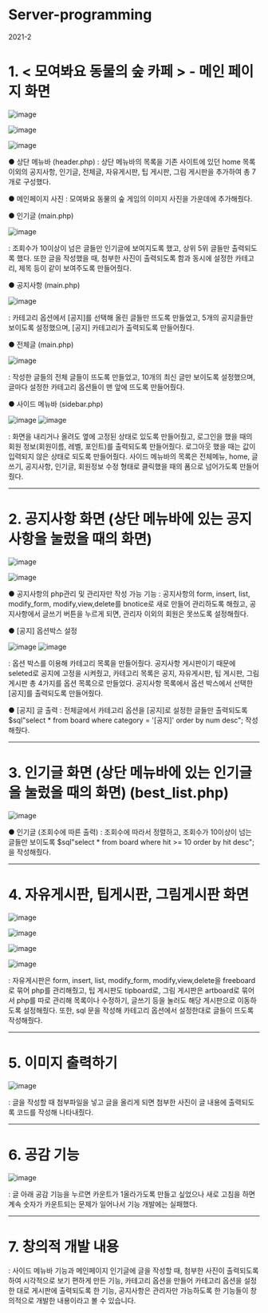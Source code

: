 # Server-programming
2021-2

<b><h1> 1. < 모여봐요 동물의 숲 카페 > - 메인 페이지 화면</h1></b>


![image](https://user-images.githubusercontent.com/92281453/231516635-84c296cf-11a5-42a1-9642-82a1d9e7bb3b.png)

![image](https://user-images.githubusercontent.com/92281453/231516612-9101f0a1-84ef-496c-a204-0ab3de273acb.png)

![image](https://user-images.githubusercontent.com/92281453/231516690-041e1459-b8a6-4b7b-822c-1f139974a0f7.png)



● 상단 메뉴바 (header.php)
:  상단 메뉴바의 목록을 기존 사이트에 있던 home 목록 이외의 공지사항, 인기글, 전체글, 자유게시판, 팁 게시판, 그림 게시판을 추가하여 총 7개로 구성했다. 



● 메인페이지 사진 
:  모여봐요 동물의 숲 게임의 이미지 사진을 가운데에 추가해줬다.



● 인기글 (main.php)

![image](https://user-images.githubusercontent.com/92281453/231516728-3ddb7c94-857f-4a7d-91cf-4965565ee2a0.png)


: 조회수가 10이상이 넘은 글들만 인기글에 보여지도록 했고, 상위 5위 글들만 출력되도록 했다. 또한 글을 작성했을 때, 첨부한 사진이 출력되도록 함과 동시에 설정한 카테고리, 제목 등이 같이 보여주도록 만들어줬다. 
 
 
 
● 공지사항 (main.php)

![image](https://user-images.githubusercontent.com/92281453/231516757-cded291d-8516-44cd-a385-62dac7c5857b.png)


: 카테고리 옵션에서 [공지]를 선택해 올린 글들만 뜨도록 만들었고, 5개의 공지글들만 보이도록 설정했으며, [공지] 카테고리가 출력되도록 만들어줬다. 



● 전체글  (main.php)

![image](https://user-images.githubusercontent.com/92281453/231516785-157a1428-de60-4666-a643-fec3e7567d44.png)


:  작성한 글들의 전체 글들이 뜨도록 만들었고, 10개의 최신 글만 보이도록 설정했으며, 글마다 설정한 카테고리 옵션들이 맨 앞에 뜨도록 만들어줬다. 




● 사이드 메뉴바 (sidebar.php) 

![image](https://user-images.githubusercontent.com/92281453/231516805-0c9935e5-1804-44a8-b5ff-af4dc6b9c741.png) ![image](https://user-images.githubusercontent.com/92281453/231516855-5e425d30-7bdd-40f1-b74f-69fefd4d4c4b.png)

 
: 화면을 내리거나 올려도 옆에 고정된 상태로 있도록 만들어줬고, 로그인을 했을 때의 회원 정보(회원이름, 레벨, 포인트)를 출력되도록 만들어줬다. 로그아웃 했을 때는 값이 입력되지 않은 상태로 되도록 만들어줬다. 사이드 메뉴바의 목록은 전체메뉴, home, 글쓰기, 공지사항, 인기글, 회원정보 수정 형태로 클릭했을 때의 폼으로 넘어가도록 만들어줬다. 

<hr>

<b><h1> 2. 공지사항 화면 (상단 메뉴바에 있는 공지사항을 눌렀을 때의 화면) </h1></b>

![image](https://user-images.githubusercontent.com/92281453/231516894-b88a7b50-ead4-49aa-97ed-2ef8026e38a8.png)

![image](https://user-images.githubusercontent.com/92281453/231516918-41ded395-e5be-48e5-8c78-5f294b1e3ec9.png)




● 공지사항의 php관리 및 관리자만 작성 가능 기능
: 공지사항의 form, insert, list, modify_form, modify,view,delete를 bnotice로 새로 만들어 관리하도록 해줬고, 공지사항에서 글쓰기 버튼을 누르게 되면, 관리자 이외의 회원은 못쓰도록 설정해줬다. 



● [공지] 옵션박스 설정 

![image](https://user-images.githubusercontent.com/92281453/231516932-a39dac3c-ff8c-4a64-8152-a95bc124db4f.png) ![image](https://user-images.githubusercontent.com/92281453/231516942-c33b3f2a-8632-4ebd-afe4-9e08e6aad9c1.png)


: 옵션 박스를 이용해 카테고리 목록을 만들어줬다. 공지사항 게시판이기 때문에 seleted로 공지에 고정을 시켜줬고, 카테고리 목록은 공지, 자유게시판, 팁 게시판, 그림 게시판 총 4가지를 옵션 목록으로 만들었다. 공지사항 목록에서 옵션 박스에서 선택한 [공지]를 출력되도록 만들어줬다. 



● [공지] 글 출력 
:  전체글에서 카테고리 옵션을 [공지]로 설정한 글들만 출력되도록 $sql"select * from board where category = '[공지]' order by num desc"; 작성해줬다. 


<hr>

<b><h1> 3. 인기글 화면 (상단 메뉴바에 있는 인기글을 눌렀을 때의 화면) (best_list.php)  </h1></b>

![image](https://user-images.githubusercontent.com/92281453/231516972-8e1cede9-a9df-4ce1-8c9c-a6a295d6eb63.png)




● 인기글 (조회수에 따른 출력)
: 조회수에 따라서 정렬하고, 조회수가 10이상이 넘는 글들만 보이도록 $sql"select * from board where hit >= 10 order by hit desc";을 작성해줬다. 


<hr>

<b><h1> 4. 자유게시판, 팁게시판, 그림게시판 화면 </h1></b>

![image](https://user-images.githubusercontent.com/92281453/231516996-433f1472-04f1-46dd-bb42-0d161c88e4d7.png)

![image](https://user-images.githubusercontent.com/92281453/231517013-48eb993c-77aa-49fd-9fc7-842543dfabed.png)

![image](https://user-images.githubusercontent.com/92281453/231517034-59275965-5fe5-41dc-8bd7-b1dee19a0e09.png)

![image](https://user-images.githubusercontent.com/92281453/231517058-e7c37192-1f36-4f26-8869-be114636a9de.png)

: 자유게시판은 form, insert, list, modify_form, modify,view,delete을 freeboard로 묶어 php를 관리해줬고, 팁 게시판도 tipboard로, 그림 게시판은 artboard로 묶어서 php를 따로 관리해 목록이나 수정하기, 글쓰기 등을 눌러도 해당 게시판으로 이동하도록 설정해줬다. 또한, sql 문을 작성해 카테고리 옵션에서 설정한대로 글들이 뜨도록 작성해줬다.  



<hr>


<b><h1> 5. 이미지 출력하기 </h1></b>

![image](https://user-images.githubusercontent.com/92281453/231517093-bd2aaa01-b0ea-4bf4-9f85-315e32472f33.png)

: 글을 작성할 때 첨부파일을 넣고 글을 올리게 되면 첨부한 사진이 글 내용에 출력되도록 코드를 작성해 나타내줬다. 

<hr>


<b><h1> 6. 공감 기능 </h1></b>

![image](https://user-images.githubusercontent.com/92281453/231517122-c2ef9f97-d02d-415b-892f-7ffa637f4148.png)


: 글 아래 공감 기능을 누르면 카운트가 1올라가도록 만들고 싶었으나 새로 고침을 하면 계속 숫자가 카운트되는 문제가 일어나서 기능 개발에는 실패했다. 

<hr>


<b><h1> 7. 창의적 개발 내용 </h1></b>
: 사이드 메뉴바 기능과 메인페이지 인기글에 글을 작성할 때, 첨부한 사진이 출력되도록 하여 시각적으로 보기 편하게 만든 기능, 카테고리 옵션을 만들어 카테고리 옵션을 설정한 대로 게시판에 출력되도록 한 기능, 공지사항은 관리자만 가능하도록 한 기능들이 창의적으로 개발한 내용이라고 볼 수 있습니다. 
